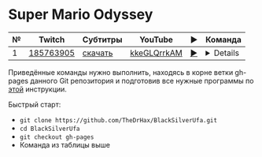 # Super Mario Odyssey

| № | Twitch | Субтитры | YouTube | ▶ | Команда |
| --- | --- | --- | --- | --- | --- |
| 1 | [185763905](https://www.twitch.tv/videos/185763905) | [скачать](../chats/v185763905.ass) | [kkeGLQrrkAM](https://www.youtube.com/watch?v=kkeGLQrrkAM) | [▶](../src/player.html?v=kkeGLQrrkAM&s=185763905) | <details>`mpv --sub-file chats/v185763905.ass ytdl://kkeGLQrrkAM`</details> |

Приведённые команды нужно выполнить, находясь в корне ветки gh-pages данного Git репозитория и подготовив все нужные программы по [этой](../tutorials/watch-online.md) инструкции.

Быстрый старт:
* `git clone https://github.com/TheDrHax/BlackSilverUfa.git`
* `cd BlackSilverUfa`
* `git checkout gh-pages`
* Команда из таблицы выше

